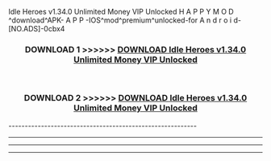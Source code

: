  Idle Heroes v1.34.0 Unlimited Money VIP Unlocked  H A P P Y M O D ^download^APK- A P P -IOS^mod^premium^unlocked-for A n d r o i d-[NO.ADS]-0cbx4



<div align="center">

<h3>DOWNLOAD 1 >>>>>> <a href="https://en-mod.web.app/?en= Idle Heroes v1.34.0 Unlimited Money VIP Unlocked ">DOWNLOAD Idle Heroes v1.34.0 Unlimited Money VIP Unlocked  </a></h3><br>

<h3>DOWNLOAD 2 >>>>>> <a href="https://en-mod.web.app/?en= Idle Heroes v1.34.0 Unlimited Money VIP Unlocked ">DOWNLOAD Idle Heroes v1.34.0 Unlimited Money VIP Unlocked  </a></h3>

</div>
----------------------------------------------------------

----------------------------------------------------------

----------------------------------------------------------

----------------------------------------------------------



